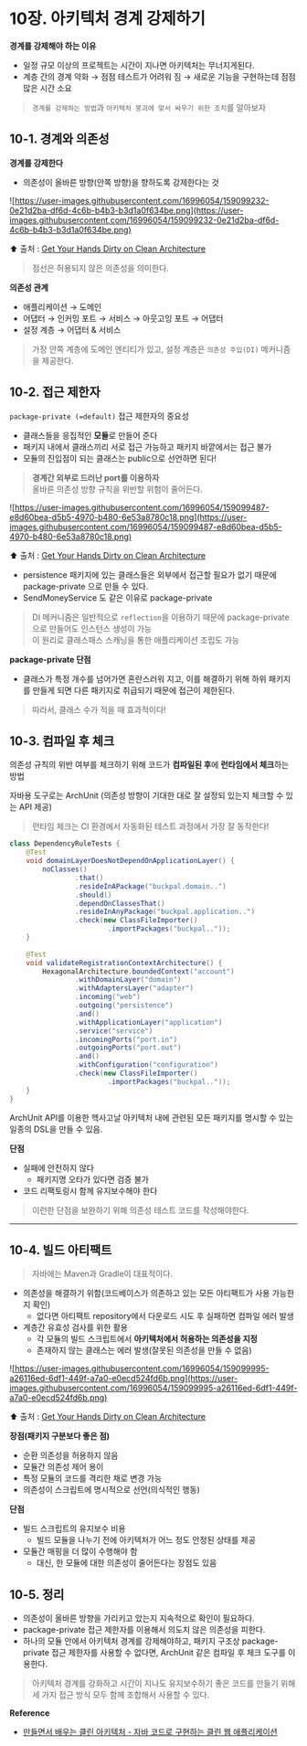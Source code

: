 # 10장. 아키텍처 경계 강제하기

**경계를 강제해야 하는 이유**

- 일정 규모 이상의 프로젝트는 시간이 지나면 아키텍처는 무너지게된다.
- 계층 간의 경계 약화 → 점점 테스트가 어려워 짐 → 새로운 기능을 구현하는데 점점 많은 시간 소요

> `경계를 강제하는 방법`과 `아키텍처 붕괴에 맞서 싸우기 위한 조치`를 알아보자

## 10-1. 경계와 의존성

**경계를 강제한다**

- 의존성이 올바른 방향(안쪽 방향)을 향하도록 강제한다는 것

![https://user-images.githubusercontent.com/16996054/159099232-0e21d2ba-df6d-4c6b-b4b3-b3d1a0f634be.png](https://user-images.githubusercontent.com/16996054/159099232-0e21d2ba-df6d-4c6b-b4b3-b3d1a0f634be.png)

⬆️ 출처 : [Get Your Hands Dirty on Clean Architecture](https://subscription.packtpub.com/book/web_development/9781839211966/2/ch02lvl1sec11/hexagonal-architecture)

> 점선은 허용되지 않은 의존성을 의미한다.

**의존성 관계**

- 애플리케이션 → 도메인
- 어댑터 → 인커밍 포트 → 서비스 → 아웃고잉 포트 → 어댑터
- 설정 계층 → 어댑터 & 서비스

> 가장 안쪽 계층에 도메인 엔티티가 있고, 설정 계층은 `의존성 주입(DI)` 메커니즘을 제공한다.

## 10-2. 접근 제한자

`package-private (=default)` 접근 제한자의 중요성

- 클래스들을 응집적인 **모듈**로 만들어 준다
- 패키지 내에서 클래스끼리 서로 접근 가능하고 패키지 바깥에서는 접근 불가
- 모듈의 진입점이 되는 클래스는 public으로 선언하면 된다!

> **경계간 외부로 드러난 port를 이용하자**  
> 올바른 의존성 방향 규칙을 위반할 위험이 줄어든다.

![https://user-images.githubusercontent.com/16996054/159099487-e8d60bea-d5b5-4970-b480-6e53a8780c18.png](https://user-images.githubusercontent.com/16996054/159099487-e8d60bea-d5b5-4970-b480-6e53a8780c18.png)

⬆️ 출처 : [Get Your Hands Dirty on Clean Architecture](https://subscription.packtpub.com/book/web_development/9781839211966/2/ch02lvl1sec11/hexagonal-architecture)

- persistence 패키지에 있는 클래스들은 외부에서 접근할 필요가 없기 때문에 package-private 으로 만들 수 있다.
- SendMoneyService 도 같은 이유로 package-private

> DI 메커니즘은 일반적으로 `reflection`을 이용하기 때문에 package-private 으로 만들어도 인스턴스 생성이 가능  
> 이 원리로 클래스패스 스캐닝을 통한 애플리케이션 조립도 가능

**package-private 단점**

- 클래스가 특정 개수를 넘어가면 혼란스러워 지고, 이를 해결하기 위해 하위 패키지를 만들게 되면 다른 패키지로 취급되기 때문에 접근이 제한된다.

> 따라서, 클래스 수가 적을 때 효과적이다!

## 10-3. 컴파일 후 체크

의존성 규칙의 위반 여부를 체크하기 위해 코드가 **컴파일된 후**에 **런타임에서 체크**하는 방법 

자바용 도구로는 ArchUnit (의존성 방향이 기대한 대로 잘 설정되 있는지 체크할 수 있는 API 제공)

> 런타임 체크는 CI 환경에서 자동화된 테스트 과정에서 가장 잘 동작한다!

```java
class DependencyRuleTests {
    @Test
    void domainLayerDoesNotDependOnApplicationLayer() {
        noClasses()
                .that()
                .resideInAPackage("buckpal.domain..")
                .should()
                .dependOnClassesThat()
                .resideInAnyPackage("buckpal.application..")
                .check(new ClassFileImporter()
                        .importPackages("buckpal.."));
    }
		
    @Test
    void validateRegistrationContextArchitecture() {
        HexagonalArchitecture.boundedContext("account")
                .withDomainLayer("domain")
                .withAdaptersLayer("adapter")
                .incoming("web")
                .outgoing("persistence")
                .and()
                .withApplicationLayer("application")
                .service("service")
                .incomingPorts("port.in")
                .outgoingPorts("port.out")
                .and()
                .withConfiguration("configuration")
                .check(new ClassFileImporter()
                        .importPackages("buckpal.."));
    }
}
```

ArchUnit API를 이용한 헥사고날 아키텍처 내에 관련된 모든 패키지를 명시할 수 있는 일종의 DSL을 만들 수 있음.

**단점**

- 실패에 안전하지 않다 
  - 패키지명 오타가 있다면 검증 불가
- 코드 리팩토링시 함께 유지보수해야 한다

> 이런한 단점을 보완하기 위해 의존성 테스트 코드를 작성해야한다. 

---

## 10-4. 빌드 아티팩트

> 자바에는 Maven과 Gradle이 대표적이다.

- 의존성을 해결하기 위함(코드베이스가 의존하고 있는 모든 아티팩트가 사용 가능한지 확인)
  - 없다면 아티팩트 repository에서 다운로드 시도 후 실패하면 컴파일 에러 발생
- 계층간 유효성 검사를 위한 활용
  - 각 모듈의 빌드 스크립트에서 **아키텍처에서 허용하는 의존성을 지정**
  - 존재하지 않는 클래스는 에러 발생(잘못된 의존성을 만들 수 없음)

![https://user-images.githubusercontent.com/16996054/159099995-a26116ed-6df1-449f-a7a0-e0ecd524fd6b.png](https://user-images.githubusercontent.com/16996054/159099995-a26116ed-6df1-449f-a7a0-e0ecd524fd6b.png)

⬆️ 출처 : [Get Your Hands Dirty on Clean Architecture](https://subscription.packtpub.com/book/web_development/9781839211966/2/ch02lvl1sec11/hexagonal-architecture)

**장점(패키지 구분보다 좋은 점)**

- 순환 의존성을 허용하지 않음
- 모듈간 의존성 제어 용이
- 특정 모듈의 코드를 격리한 채로 변경 가능
- 의존성이 스크립트에 명시적으로 선언(의식적인 행동)

**단점**

- 빌드 스크립트의 유지보수 비용 
  - 빌드 모듈을 나누기 전에 아키텍처가 어느 정도 안정된 상태를 제공
- 모듈간 매핑을 더 많이 수행해야 함
  - 대신, 한 모듈에 대한 의존성이 줄어든다는 장점도 있음

## 10-5. 정리

- 의존성이 올바른 방향을 가리키고 았는지 지속적으로 확인이 필요하다.
- package-private 접근 제한자를 이용해서 의도치 않은 의존성을 피한다.
- 하나의 모듈 안에서 아키텍처 경계를 강제해야하고, 패키지 구조상 package-private 접근 제한자를 사용할 수 없다면, ArchUnit 같은 컴파일 후 체크 도구를 이용한다.

> 아키텍처 경계를 강화하고 시간이 지나도 유지보수하기 좋은 코드를 만들기 위해 세 가지 접근 방식 모두 함께 조합해서 사용할 수 있다.

**Reference**
- [만들면서 배우는 클린 아키텍처 - 자바 코드로 구현하는 클린 웹 애플리케이션](http://www.kyobobook.co.kr/product/detailViewKor.laf?ejkGb=KOR&mallGb=KOR&barcode=9791158392758)